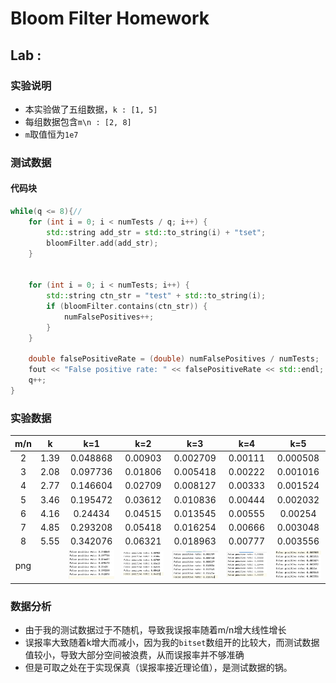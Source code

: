 # Bloom Filter Homework
## Lab :
### 实验说明
* 本实验做了五组数据，`k : [1, 5]`
* 每组数据包含`m\n : [2, 8]`
* `m`取值恒为`1e7`
### 测试数据
#### 代码块
```cpp
while(q <= 8){//
    for (int i = 0; i < numTests / q; i++) {
        std::string add_str = std::to_string(i) + "tset";
        bloomFilter.add(add_str);
    }


    for (int i = 0; i < numTests; i++) {
        std::string ctn_str = "test" + std::to_string(i);
        if (bloomFilter.contains(ctn_str)) {
            numFalsePositives++;
        }
    }

    double falsePositiveRate = (double) numFalsePositives / numTests;
    fout << "False positive rate: " << falsePositiveRate << std::endl;
    q++;
}
```
### 实验数据

| m/n |  k   |           k=1           | k=2 | k=3 | k=4 | k=5 |
|:---:|:----:|:-----------------------:|:---:|:---:|:---:|:---:|
|  2  | 1.39 |        0.048868         |         0.00903         |        0.002709         |         0.00111         |        0.000508         |
|  3  | 2.08 |        0.097736         |         0.01806         |        0.005418         |         0.00222         |        0.001016         |
|  4  | 2.77 |        0.146604         |         0.02709         |        0.008127         |         0.00333         |        0.001524         |
|  5  | 3.46 |        0.195472         |         0.03612         |        0.010836         |         0.00444         |        0.002032         |
|  6  | 4.16 |         0.24434         |         0.04515         |        0.013545         |         0.00555         |         0.00254         |
|  7  | 4.85 |        0.293208         |         0.05418         |        0.016254         |         0.00666         |        0.003048         |
|  8  | 5.55 |        0.342076         |         0.06321         |        0.018963         |         0.00777         |        0.003556         |
| png |      | ![img_4.png](img_4.png) |![img_3.png](img_3.png)|![img_2.png](img_2.png)|![img_1.png](img_1.png)|![img.png](img.png)|

### 数据分析
* 由于我的测试数据过于不随机，导致我误报率随着m/n增大线性增长
* 误报率大致随着k增大而减小，因为我的`bitset`数组开的比较大，而测试数据值较小，导致大部分空间被浪费，从而误报率并不够准确
* 但是可取之处在于实现保真（误报率接近理论值），是测试数据的锅。